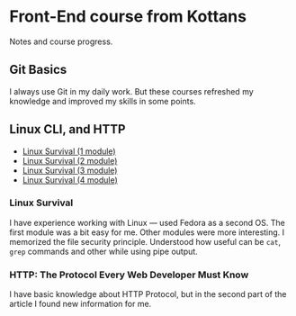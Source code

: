# Front-End course from Kottans

Notes and course progress.

## Git Basics

I always use Git in my daily work. But these courses refreshed my knowledge and improved my skills in some points. 

## Linux CLI, and HTTP
- [Linux Survival (1 module)](task_linux_cli/screenshot_1.png?raw=true)
- [Linux Survival (2 module)](task_linux_cli/screenshot_2.png?raw=true)
- [Linux Survival (3 module)](task_linux_cli/screenshot_3.png?raw=true)
- [Linux Survival (4 module)](task_linux_cli/screenshot_4.png?raw=true)

### Linux Survival
I have experience working with Linux — used Fedora as a second OS. The first module was a bit easy for me. Other modules were more interesting. I memorized the file security principle. Understood how useful can be `cat`, `grep` commands and other while using pipe output. 

### HTTP: The Protocol Every Web Developer Must Know
I have basic knowledge about HTTP Protocol, but in the second part of the article I found new information for me. 